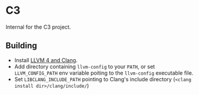 # C3

Internal for the C3 project.

## Building

 * Install [LLVM 4 and Clang](http://releases.llvm.org/download.html).
 * Add directory containing `llvm-config` to your `PATH`, or set `LLVM_CONFIG_PATH` env variable poiting to the `llvm-config` executable file.
 * Set `LIBCLANG_INCLUDE_PATH` pointing to Clang's include directory (`<clang install dir>/clang/include/`)
